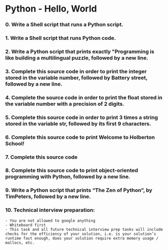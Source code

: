 # Python - Hello, World

### 0. Write a Shell script that runs a Python script.
### 1. Write a Shell script that runs Python code.
### 2. Write a Python script that prints exactly "Programming is like building a multilingual puzzle, followed by a new line.
### 3. Complete this source code in order to print the integer stored in the variable number, followed by Battery street, followed by a new line.
### 4. Complete the source code in order to print the float stored in the variable number with a precision of 2 digits.
### 5. Complete this source code in order to print 3 times a string stored in the variable str, followed by its first 9 characters.
### 6. Complete this source code to print Welcome to Holberton School!
### 7. Complete this source code
### 8. Complete this source code to print object-oriented programming with Python, followed by a new line.
### 9. Write a Python script that prints “The Zen of Python”, by TimPeters, followed by a new line.
### 10. Technical interview preparation: 

    - You are not allowed to google anything
    - Whiteboard first
    - This task and all future technical interview prep tasks will include checks for the efficiency of your solution, i.e. is your solution’s runtime fast enough, does your solution require extra memory usage / mallocs, etc.
